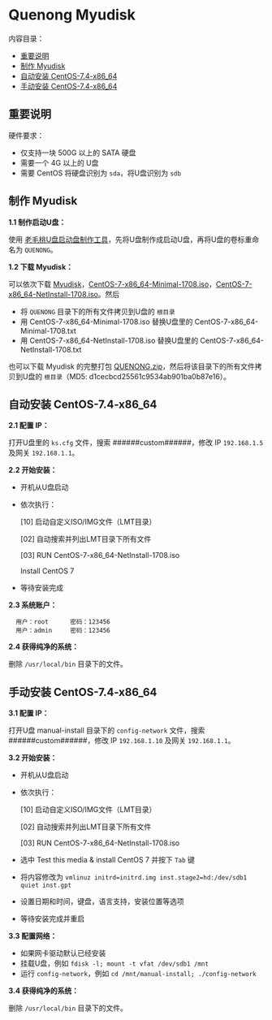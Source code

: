 ﻿# Quenong Myudisk

内容目录：

 - [重要说明][1]
 - [制作 Myudisk][2]
 - [自动安装 CentOS-7.4-x86_64][3]
 - [手动安装 CentOS-7.4-x86_64][4]

## 重要说明

硬件要求：

 - 仅支持一块 500G 以上的 SATA 硬盘
 - 需要一个 4G 以上的 U盘
 - 需要 CentOS 将硬盘识别为 `sda`，将U盘识别为 `sdb`

## 制作 Myudisk

**1.1 制作启动U盘：**

使用 [老毛桃U盘启动盘制作工具][5]，先将U盘制作成启动U盘，再将U盘的卷标重命名为 `QUENONG`。

**1.2 下载 Myudisk：**

可以依次下载 [Myudisk][6]，[CentOS-7-x86_64-Minimal-1708.iso][7]，[CentOS-7-x86_64-NetInstall-1708.iso][8]。然后

 - 将 `QUENONG` 目录下的所有文件拷贝到U盘的 `根目录`
 - 用 CentOS-7-x86_64-Minimal-1708.iso 替换U盘里的 CentOS-7-x86_64-Minimal-1708.txt
 - 用 CentOS-7-x86_64-NetInstall-1708.iso 替换U盘里的 CentOS-7-x86_64-NetInstall-1708.txt

也可以下载 Myudisk 的完整打包 [QUENONG.zip][9]，然后将该目录下的所有文件拷贝到U盘的 `根目录`（MD5: d1cecbcd25561c9534ab901ba0b87e16）。

## 自动安装 CentOS-7.4-x86_64

**2.1 配置 IP：**

打开U盘里的 `ks.cfg` 文件，搜索 ######custom######，修改 IP `192.168.1.5` 及网关 `192.168.1.1`。

**2.2 开始安装：**

 - 开机从U盘启动
 - 依次执行：

    [10] 启动自定义ISO/IMG文件（LMT目录）

    [02] 自动搜索并列出LMT目录下所有文件

    [03] RUN CentOS-7-x86_64-NetInstall-1708.iso

    Install CentOS 7

 - 等待安装完成

**2.3 系统账户：**

      用户：root      密码：123456
      用户：admin     密码：123456

**2.4 获得纯净的系统：**

删除 `/usr/local/bin` 目录下的文件。

## 手动安装 CentOS-7.4-x86_64

**3.1 配置 IP：**

打开U盘 manual-install 目录下的 `config-network` 文件，搜索 ######custom######，修改 IP `192.168.1.10` 及网关 `192.168.1.1`。

**3.2 开始安装：**

 - 开机从U盘启动
 - 依次执行：

    [10] 启动自定义ISO/IMG文件（LMT目录）

    [02] 自动搜索并列出LMT目录下所有文件

    [03] RUN CentOS-7-x86_64-NetInstall-1708.iso

 - 选中 Test this media & install CentOS 7 并按下 `Tab` 键
 - 将内容修改为 `vmlinuz initrd=initrd.img inst.stage2=hd:/dev/sdb1 quiet inst.gpt`
 - 设置日期和时间，键盘，语言支持，安装位置等选项
 - 等待安装完成并重启

**3.3 配置网络：**

 - 如果网卡驱动默认已经安装
 - 挂载U盘，例如 `fdisk -l; mount -t vfat /dev/sdb1 /mnt`
 - 运行 `config-network`，例如 `cd /mnt/manual-install; ./config-network`

**3.4 获得纯净的系统：**

删除 `/usr/local/bin` 目录下的文件。

  [1]: https://github.com/quefei/myudisk#%E9%87%8D%E8%A6%81%E8%AF%B4%E6%98%8E
  [2]: https://github.com/quefei/myudisk#%E5%88%B6%E4%BD%9C-myudisk
  [3]: https://github.com/quefei/myudisk#%E8%87%AA%E5%8A%A8%E5%AE%89%E8%A3%85-centos-74-x86_64
  [4]: https://github.com/quefei/myudisk#%E6%89%8B%E5%8A%A8%E5%AE%89%E8%A3%85-centos-74-x86_64
  [5]: http://laomaotao.net/down/2016/1015/4932.html
  [6]: https://gitee.com/quefei/myudisk/repository/archive/master
  [7]: http://mirrors.aliyun.com/centos/7/isos/x86_64/CentOS-7-x86_64-Minimal-1708.iso
  [8]: https://pan.baidu.com/s/1dEQfc7v
  [9]: http://pan.baidu.com/s/1eSlHJUy